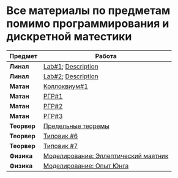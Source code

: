 # Все материалы по предметам помимо программирования и дискретной матестики


| Предмет | Работа |
|---|---|
|**Линал**|[Lab#1](https://github.com/Bazalii/IS-Stuff/blob/master/Linear%20Algebra/Lab1/main.py); [Description](https://github.com/Bazalii/IS-Stuff/blob/master/Linear%20Algebra/Lab1/Description.pdf)|
|**Линал**|[Lab#2](https://github.com/Bazalii/IS-Stuff/blob/master/Linear%20Algebra/Lab2/main.py); [Description](https://github.com/Bazalii/IS-Stuff/blob/master/Linear%20Algebra/Lab2/Description.pdf)|
|**Матан**|[Коллоквиум#1](https://github.com/Bazalii/IS-Stuff/blob/master/Mathematical%20Analysis/Colloquium.pdf)|
|**Матан**|[РГР#1](https://github.com/Bazalii/IS-Stuff/blob/master/Mathematical%20Analysis/SettlementGraphicWork%231.pdf)|
|**Матан**|[РГР#2](https://github.com/Bazalii/IS-Stuff/blob/master/Mathematical%20Analysis/SettlementGraphicWork%232.pdf)|
|**Матан**|[РГР#3](https://github.com/Bazalii/IS-Stuff/blob/master/Mathematical%20Analysis/SettlementGraphicWork%233.pdf)|
|**Теорвер**|[Предельные теоремы](https://github.com/Bazalii/IS-Stuff/blob/master/Probability%20Theory/Homeworks/LimitTheorems.pdf)|
|**Теорвер**|[Типовик #6](https://github.com/Bazalii/IS-Stuff/blob/master/Probability%20Theory/Typical%20Calculation/Task6.pdf)|
|**Теорвер**|[Типовик #7](https://github.com/Bazalii/IS-Stuff/blob/master/Probability%20Theory/Typical%20Calculation/Task7.pdf)|
|**Физика**|[Моделирование: Эллептический маятник](https://github.com/Bazalii/IS-Stuff/blob/master/Physics/Modeling/PhysicalModeling%231.pdf)|
|**Физика**|[Моделирование: Опыт Юнга](https://github.com/Bazalii/IS-Stuff/blob/master/Physics/Modeling/PhysicalModeling%232.pdf)|